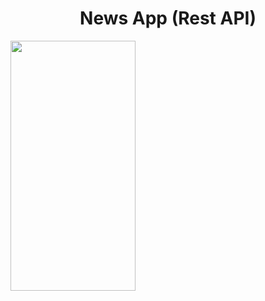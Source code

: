 
<h1 align="center">News App (Rest API)</h1>

<img src="https://user-images.githubusercontent.com/91980956/144233279-0fbcea55-5acd-49a8-b75e-1a18bd7d43d4.jpg" width="200" height="400" />
